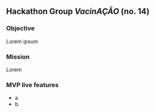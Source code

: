 ## Hackathon Group *VacinAÇÃO* (no. 14)



### Objective

Lorem ipsum

### Mission

Lorem

### MVP live features

* a
* b


